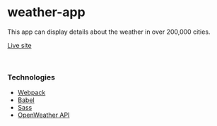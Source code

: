 # weather-app
This app can display details about the weather in over 200,000 cities.

[Live site](https://ben-casson.github.io/weather-app/)

<br>

### Technologies
- [Webpack](https://webpack.js.org/)
- [Babel](https://babeljs.io/)
- [Sass](https://sass-lang.com/)
- [OpenWeather API](https://openweathermap.org/current)
